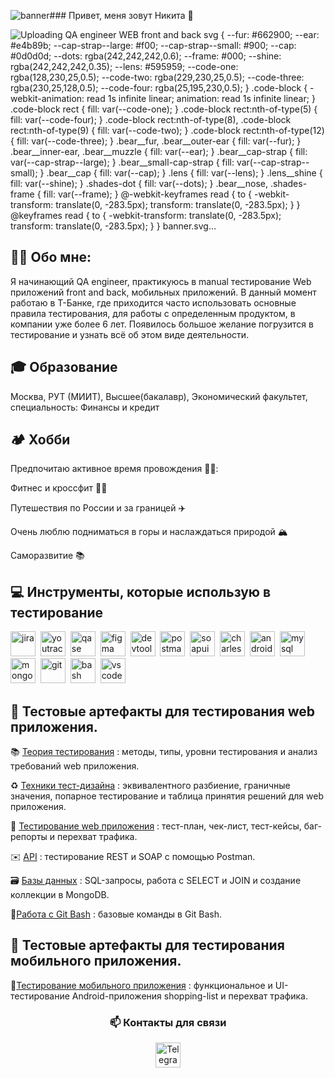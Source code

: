 ![banner](https://github.com/user-attachments/assets/418f2e3d-bbb2-45d1-af4c-b1202e538e8d)### Привет, меня зовут Никита 👋

![Uploading<svg xmlns="http://www.w3.org/2000/svg" xmlns:xlink="http://www.w3.org/1999/xlink" fill="none" height="400" width="900">
  <g clip-path="url(#clip0)">
    <rect fill="#DF2525" height="400" width="900"/>
    <rect fill="#800000" height="400" width="900"/>
    <rect fill="#808080" transform="rotate(-37 286 622)" height="450" width="1614.3" y="150" x="100"/>
    <circle fill="#fff" r="50" cy="1500" cx="150"/>
    <text x="15" y="60" font-family="'Pacifico', cursive " font-size="36" fill="#FFFFFF " font-weight="bold">QA engineer</text>
    <text x="625" y="330" font-family="'Pacifico', cursive" font-size="36" fill="#FFFFFF" font-weight="bold">
     <tspan dx="0" dy="0">WEB</tspan>
     <tspan dx="-200" dy="1.2em">front and back</tspan>
</text>
    <g transform="translate(250-1000) scale(1.34105)">
      <path class="bear__fur" d="M243 894c0 61-36 106-94 106-55 0-92-45-92-106s38-86 91-86 95 25 95 86z"/>
      <path class="bear__muzzle" d="M212 958c0 20-29 39-63 39-35 0-61-19-61-39s26-33 61-33 63 13 63 33z"/>
      <path class="bear__nose" d="M181 932c0 7-19 24-30 24s-32-17-32-24c0-8 20-13 31-13 12 0 31 5 31 13z"/>
      <ellipse class="bear__outer-ear" cx="68.3" cy="827.7" rx="23.8" ry="23.1"/>
      <path class="bear__inner-ear" d="M85 826a17 16 0 00-17-14 17 16 0 00-16 16 17 16 0 0016 16 17 16 0 001 0l3-4a66 66 0 0111-12z"/>
      <ellipse class="bear__outer-ear" ry="23.1" rx="23.8" cy="827.7" cx="-231.2" transform="scale(-1 1)"/>
      <path class="bear__inner-ear" d="M215 826a17 16 0 0116-14 17 16 0 0117 16 17 16 0 01-17 16 17 16 0 01-1 0l-2-4a66 66 0 00-11-12z"/>
      <path class="bear__cap-strap" d="M148 815c-14 0-26 1-38 4v11a199 199 0 0180 1v-11c-13-3-27-5-42-5z"/>
      <path class="bear__small-cap-strap" d="M165 816a16 8 0 015 5 16 8 0 01-6 6l26 4v-11z"/>
      <path class="bear__cap" d="M148 789c-43 0-76 20-83 64 12-11 28-19 45-23 0 0-2-12 10-16 15-4 19-4 28-4 10 0 15 0 30 4s12 17 12 17c18 5 32 11 45 22-8-46-43-64-87-64z"/>
      <circle class="bear__eye" cx="97.2" cy="894.1" r="11.2"/>
      <circle class="bear__eye" cy="894.1" cx="201.9" r="11.2"/>
      <path style="fill:none;stroke:#e9afaf;stroke-width:3;stroke-linecap:round;stroke-linejoin:round" class="bear__eyebrows" d="M97 864a21 21 0 01-7 16 21 21 0 01-16 5m130-21a21 21 0 006 16 21 21 0 0016 5"/>
      <path class="shades-frame" d="M77 855c-6 0-13 0-23 2l-14 3 2 15 7 2c3 5 1 10 2 18 3 28 12 34 26 35 8 1 23 3 33-1s19-10 25-18c6-9 6-18 10-26 3-5 8-4 10 0 3 8 4 17 10 26 6 8 15 14 24 18 11 4 26 2 34 1 14-1 23-7 26-35 1-8-2-13 2-18l7-2 2-15-15-3c-15-3-23-2-34-2h-13l-25 4c-8 2-15 7-23 6-8 0-15-5-23-6l-25-4z"/>
      <path style="fill:#333333" class="lens" d="M85 860c-10 1-25 1-28 13-3 15-3 32 6 45 7 11 23 9 35 9 19-1 35-16 40-34 2-8 4-14 1-19-6-10-20-12-31-13z"/>
      <path class="shades-dot" d="M56 864a4 2 0 01-4 2 4 2 0 01-4-2 4 2 0 014-1 4 2 0 014 1"/>
      <path style="fill:#333333" class="lens" d="M215 860c10 1 24 1 28 13 3 15 3 32-6 45-7 11-23 9-35 9-19-1-35-16-40-34-2-8-4-14-1-19 6-10 20-12 31-13z"/>
      <path class="shades-dot" d="M244 864a4 2 0 004 2 4 2 0 004-2 4 2 0 00-4-1 4 2 0 00-4 1"/>
      <g clip-path="url(#spec-left)">
        <use height="100%" width="100%" xlink:href="#code-block"/>
        <use height="100%" width="100%" xlink:href="#code-block" y="284"/>
      </g>
      <g clip-path="url(#spec-right)">
        <use height="100%" width="100%" xlink:href="#code-block" transform="translate(104)"/>
        <use height="100%" width="100%" xlink:href="#code-block" transform="translate(104)" y="284"/>
      </g>
      <path class="lens__shine" d="M101 861l-19 66h17l18-65zm-12-1h-4l-3 1-18 59 6 5z"/>
    </g>
  </g>
  <defs id="defs48">
    <clipPath id="clip0">
      <rect id="rect41" fill="#fff" height="500" width="1500"/>
    </clipPath>
    <clipPath id="clip1">
      <rect id="rect44" transform="translate(1261 188)" fill="#fff" height="50" width="50"/>
    </clipPath>
    <clipPath id="spec-left">
      <path d="M85 860c-10 1-25 1-28 13-3 15-3 32 6 45 7 11 23 9 35 9 19-1 35-16 40-34 2-8 4-14 1-19-6-10-20-12-31-13l-23-1z" fill="#333" id="path5554"/>
    </clipPath>
    <clipPath id="spec-right">
      <path d="M215 860c10 1 24 1 28 13 3 15 3 32-6 45-7 11-23 9-35 9-19-1-35-16-40-34-2-8-4-14-1-19 6-10 20-12 31-13l23-1z" fill="#333" id="path5557"/>
    </clipPath>
    <pattern height="1" width="1" patternContentUnits="objectBoundingBox" id="pattern0">
      <use id="use38" transform="scale(.005)" xlink:href="#image0"/>
    </pattern>
    <style type="text/css" id="style5503">
      svg { --fur: #662900; --ear: #e4b89b; --cap-strap--large: #f00; --cap-strap--small: #900; --cap: #0d0d0d; --dots: rgba(242,242,242,0.6); --frame: #000; --shine: rgba(242,242,242,0.35); --lens: #595959; --code-one: rgba(128,230,25,0.5); --code-two: rgba(229,230,25,0.5); --code-three: rgba(230,25,128,0.5); --code-four: rgba(25,195,230,0.5); } .code-block { -webkit-animation: read 1s infinite linear; animation: read 1s infinite linear; } .code-block rect { fill: var(--code-one); } .code-block rect:nth-of-type(5) { fill: var(--code-four); } .code-block rect:nth-of-type(8), .code-block rect:nth-of-type(9) { fill: var(--code-two); } .code-block rect:nth-of-type(12) { fill: var(--code-three); } .bear__fur, .bear__outer-ear { fill: var(--fur); } .bear__inner-ear, .bear__muzzle { fill: var(--ear); } .bear__cap-strap { fill: var(--cap-strap--large); } .bear__small-cap-strap { fill: var(--cap-strap--small); } .bear__cap { fill: var(--cap); } .lens { fill: var(--lens); } .lens__shine { fill: var(--shine); } .shades-dot { fill: var(--dots); } .bear__nose, .shades-frame { fill: var(--frame); } @-webkit-keyframes read { to { -webkit-transform: translate(0, -283.5px); transform: translate(0, -283.5px); } } @keyframes read { to { -webkit-transform: translate(0, -283.5px); transform: translate(0, -283.5px); } }
    </style>
    <g class="code-block" id="code-block">
      <rect ry="0" y="862" x="60" height="7.5" width="74" id="rect5505"/>
      <rect ry="0" y="874" x="96" height="7.5" width="28" id="rect5507"/>
      <rect width="54" height="7.5" x="60" y="886" ry="0" id="rect5509"/>
      <rect ry="0" y="897" x="60" height="7.5" width="74" id="rect5511"/>
      <rect width="56" height="7.5" x="78" y="909" ry="0" id="rect5513"/>
      <rect ry="0" y="921" x="83" height="7.5" width="51" id="rect5515"/>
      <rect width="51" height="7.5" x="73" y="932" ry="0" id="rect5517"/>
      <rect ry="0" y="944" x="72" height="7.5" width="62" id="rect5519"/>
      <rect width="74" height="7.5" x="60" y="956" ry="0" id="rect5521"/>
      <rect ry="0" y="967" x="50" height="7.5" width="84" id="rect5523"/>
      <rect width="64" height="7.5" x="60" y="979" ry="0" id="rect5525"/>
      <rect ry="0" y="991" x="60" height="7.5" width="74" id="rect5527"/>
      <rect width="41" height="7.5" x="93" y="1003" ry="0" id="rect5529"/>
      <rect ry="0" y="1014" x="66" height="7.5" width="58" id="rect5531"/>
      <rect width="58" height="7.5" x="56" y="1026" ry="0" id="rect5533"/>
      <rect ry="0" y="1038" x="50" height="7.5" width="74" id="rect5535"/>
      <rect width="46" height="7.5" x="88" y="1049" ry="0" id="rect5537"/>
      <rect ry="0" y="1061" x="105" height="7.5" width="19" id="rect5539"/>
      <rect width="38" height="7.5" x="96" y="1073" ry="0" id="rect5541"/>
      <rect ry="0" y="1084" x="73" height="7.5" width="51" id="rect5543"/>
      <rect ry="0" y="1096" x="88" height="7.5" width="26" id="rect5545"/>
      <rect width="56" height="7.5" x="68" y="1108" ry="0" id="rect5547"/>
      <rect ry="0" y="1120" x="100" height="7.5" width="24" id="rect5549"/>
      <rect width="74" height="7.5" x="50" y="1131" ry="0" id="rect5551"/>
    </g>
  </defs>
</svg> banner.svg…]()

## 👨‍💻 Обо мне: 
Я начинающий QA engineer, практикуюсь в manual тестирование Web приложений front and back, мобильных приложений. 
В данный момент работаю в Т-Банке, где приходится часто использовать основные правила тестирования, для работы с определенным продуктом, в компании уже более 6 лет. Появилось большое желание погрузится в тестирование и узнать  всё об этом виде деятельности. 


## 🎓 Образование 
Москва, РУТ (МИИТ), Высшее(бакалавр), Экономический факультет, 
специальность: Финансы и кредит


## 🏕️ Хобби
Предпочитаю активное время провождения 🏃‍♂️:

Фитнес и кроссфит 🏋️‍♂️

Путешествия по России и за границей ✈️

Очень люблю подниматься в горы и наслаждаться природой 🏔️

Саморазвитие 📚  


## 💻 Инструменты, которые использую  в тестирование 


<div>
  <img src="https://cdn.jsdelivr.net/gh/devicons/devicon/icons/jira/jira-original.svg" title="jira" alt="jira" width="40" height="40"/>&nbsp
  <img src="https://upload.wikimedia.org/wikipedia/commons/thumb/8/8d/YouTrack_Icon.svg/1024px-YouTrack_Icon.svg.png?20200803082248" title="youtrack" alt="youtrack" width="40" height="40"/>&nbsp
  <img src="https://luna1.co/eb0187.png" title="qase" alt="qase" width="40" height="40"/>&nbsp
  <img src="https://cdn.jsdelivr.net/gh/devicons/devicon/icons/figma/figma-original.svg" title="figma" alt="figma" width="40" height="40"/>&nbsp
   <img src="https://d33wubrfki0l68.cloudfront.net/38b5c953a4667366685d55db55d057c86db1fc54/a0fdc/static/acae6b24d940347661ca901ea07f47c1/chrome-dev-logo-icon.png" title="devtools" alt="devtools" width="40" height="40"/>&nbsp
   <img src=https://camo.githubusercontent.com/66653fb9b350122ece0a9db72f67c75ec0316efe11126b7c7e46296ce64e2561/68747470733a2f2f7777772e7376677265706f2e636f6d2f73686f772f3335343230322f706f73746d616e2d69636f6e2e737667 title="postman" alt="postman" width="40" height="40"/>&nbsp
  <img src=https://camo.githubusercontent.com/b12048870a12c78c92bc846f340c2bdb2cfb1d67f9f86d301b393ee074e02160/68747470733a2f2f656e637279707465642d74626e302e677374617469632e636f6d2f696d616765733f713d74626e3a414e6439476354444c6a2d3137684c75507365344b356c6f34564c4e46526e3839726a4c53422d4b4b495a4d644e6a4230512673 title="soapui" alt="soapui" width="40" height="40"/>&nbsp
  <img src="https://cdn.icon-icons.com/icons2/3053/PNG/512/charles_proxy_macos_bigsur_icon_190302.png" title="charles-proxy" alt="charles-proxy" width="40" height="40"/>&nbsp
  <img src="https://cdn.jsdelivr.net/gh/devicons/devicon/icons/androidstudio/androidstudio-original.svg" title="android-studio" alt="android-studio" width="40" height="40"/>&nbsp
  <img src="https://cdn.jsdelivr.net/gh/devicons/devicon/icons/mysql/mysql-original.svg" title="mysql" alt="mysql" width="40" height="40"/>&nbsp
  <img src="https://cdn.jsdelivr.net/gh/devicons/devicon/icons/mongodb/mongodb-original.svg" title="mongodb" alt="mongodb" width="40" height="40"/>&nbsp
  <img src="https://cdn.jsdelivr.net/gh/devicons/devicon/icons/git/git-original.svg" title="git" alt="git" width="40" height="40"/>&nbsp
  <img src="https://upload.wikimedia.org/wikipedia/commons/thumb/4/4b/Bash_Logo_Colored.svg/1024px-Bash_Logo_Colored.svg.png?20180723054350" title="bash" alt="bash" width="40" height="40"/>&nbsp
  <img src="https://cdn.jsdelivr.net/gh/devicons/devicon/icons/vscode/vscode-original.svg" title="vscode" alt="vscode" width="40" height="40"/>&nbsp
</div>


## 📁 Тестовые артефакты для тестирования web приложения. 

📚 [Теория тестирования](https://github.com/IonovNikita/Theory/blob/main/README.md) : методы, типы, уровни тестирования и анализ требований web приложения. 

♻️ [Техники тест-дизайна](https://github.com/IonovNikita/Design/blob/main/README.md) : эквивалентного разбиение, граничные значения, попарное тестирование и таблица принятия решений для web приложения. 

📝 [Тестирование web приложения](https://github.com/IonovNikita/Web/blob/main/README.md) : тест-план, чек-лист, тест-кейсы, баг-репорты и перехват трафика.  

✉️ [API](https://github.com/IonovNikita/API) : тестирование REST и SOAP с помощью Postman. 

🗃️ [Базы данных](https://github.com/IonovNikita/Database) : SQL-запросы, работа с SELECT и JOIN и создание коллекции в MongoDB.

📂[Работа с Git Bash](https://github.com/IonovNikita/Git_bash/blob/main/README.md) : базовые команды в Git Bash. 


##  📁 Тестовые артефакты для тестирования мобильного приложения. 
📱[Тестирование мобильного приложения](https://github.com/IonovNikita/Mobile) : функциональное и UI-тестирование Android-приложения shopping-list и перехват трафика. 

<h3 align="center">📫 Контакты для связи </h3>
<p align="center">
  <a href="https://t.me/nikitos_ionov"><img src="https://img.icons8.com/?size=512&id=63306&format=png" width="40" height="40" alt="Telegram"/></a>
</p>
